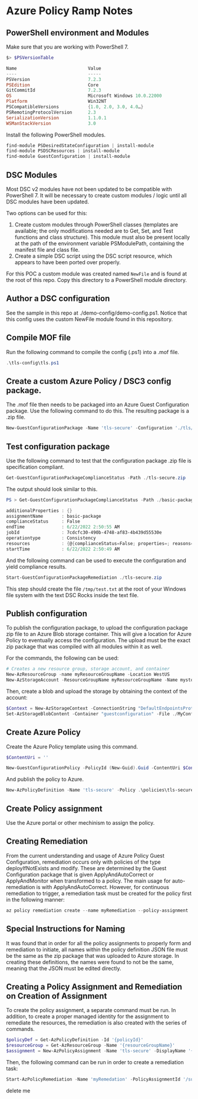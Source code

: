 # Azure Policy Ramp Notes

## PowerShell environment and Modules

Make sure that you are working with PowerShell 7.

```powershell
$> $PSVersionTable

Name                           Value
----                           -----
PSVersion                      7.2.3
PSEdition                      Core
GitCommitId                    7.2.3
OS                             Microsoft Windows 10.0.22000
Platform                       Win32NT
PSCompatibleVersions           {1.0, 2.0, 3.0, 4.0…}
PSRemotingProtocolVersion      2.3
SerializationVersion           1.1.0.1
WSManStackVersion              3.0
```

Install the following PowerShell modules.

```powershell
find-module PSDesiredStateConfiguration | install-module
find-module PSDSCResources | install-module
find-module GuestConfiguration | install-module
```

## DSC Modules

Most DSC v2 modules have not been updated to be compatible with PowerShell 7. It will be necessary to create custom modules / logic until all DSC modules have been updated.

Two options can be used for this:

1. Create custom modules through PowerShell classes (templates are available; the only modifications needed are to Get, Set, and Test functions and class structure). This module must also be present locally at the path of the environment variable PSModulePath, containing the manifest file and class file.
2. Create a simple DSC script using the DSC script resource, which appears to have been ported over properly.

For this POC a custom module was created named `NewFile` and is found at the root of this repo. Copy this directory to a PowerShell module directory.

## Author a DSC configuration

See the sample in this repo at ./demo-config/demo-config.ps1. Notice that this config uses the custom NewFile module found in this repository.

## Compile MOF file

Run the following command to compile the config (.ps1) into a .mof file.

```powershell
.\tls-config\tls.ps1
```

## Create a custom Azure Policy / DSC3 config package.

The .mof file then needs to be packaged into an Azure Guest Configuration package. Use the following command to do this. The resulting package is a .zip file.

```powershell
New-GuestConfigurationPackage -Name 'tls-secure' -Configuration './tls/localhost.mof' -Type AuditAndSet -Force
```

## Test configuration package

Use the following command to test that the configuration package .zip file is specification compliant.

```powershell
Get-GuestConfigurationPackageComplianceStatus -Path ./tls-secure.zip
```

The output should look similar to this.

```powershell
PS > Get-GuestConfigurationPackageComplianceStatus -Path ./basic-package.zip

additionalProperties : {}
assignmentName       : basic-package
complianceStatus     : False
endTime              : 6/22/2022 2:50:55 AM
jobId                : 7cdcfc30-490b-4748-af83-4b439d55530e
operationtype        : Consistency
resources            : {@{complianceStatus=False; properties=; reasons=System.Object[]}}
startTime            : 6/22/2022 2:50:49 AM
```

And the following command can be used to execute the configuration and yield compliance results.

```powershell
Start-GuestConfigurationPackageRemediation ./tls-secure.zip
```

This step should create the file `/tmp/test.txt` at the root of your Windows file system with the text DSC Rocks inside the text file.

## Publish configuration 

To publish the configuration package, to upload the configuration package zip file to an Azure Blob storage container. This will give a location for Azure Policy to eventually access the configuration. The upload must be the exact zip package that was compiled with all modules within it as well.

For the commands, the following can be used:
```powershell
# Creates a new resource group, storage account, and container
New-AzResourceGroup -name myResourceGroupName -Location WestUS
New-AzStorageAccount -ResourceGroupName myResourceGroupName -Name mystorageaccount -SkuName 'Standard_LRS' -Location 'WestUs' | New-AzStorageContainer -Name guestconfiguration -Permission Blob
```

Then, create a blob and upload the storage by obtaining the context of the account:
```powershell
$Context = New-AzStorageContext -ConnectionString "DefaultEndpointsProtocol=https;AccountName=ContosoGeneral;AccountKey=< Storage Key for ContosoGeneral ends with == >;"
Set-AzStorageBlobContent -Container "guestconfiguration" -File ./MyConfig.zip -Blob "guestconfiguration" -Context $Context
```

## Create Azure Policy

Create the Azure Policy template using this command.

```powershell
$ContentUri = ''

New-GuestConfigurationPolicy -PolicyId (New-Guid).Guid -ContentUri $ContentUri -DisplayName 'TLS Secure' -Path './policies' -Platform 'Windows' -Description 'TLS Secure' -PolicyVersion 1.0.0 -Mode ApplyAndAutoCorrect -Verbose
```

And publish the policy to Azure.

```powershell
New-AzPolicyDefinition -Name 'tls-secure' -Policy .\policies\tls-secure_DeployIfNotExists.json
```

## Create Policy assignment

Use the Azure portal or other mechinism to assign the policy.

## Creating Remediation
From the current understanding and usage of Azure Policy Guest Configuration, remediation occurs only with policies of the type deployIfNotExists and modify. These are determined by the Guest Configuration package that is given ApplyAndAutoCorrect or ApplyAndMonitor when transformed to a policy. The main usage for auto-remediation is with ApplyAndAutoCorrect. However, for continuous remediation to trigger, a remediation task must be created for the policy first in the following manner:

```powershell
az policy remediation create --name myRemediation --policy-assignment '/subscriptions/{subscriptionId}/providers/Microsoft.Authorization/policyAssignments/{myAssignmentId}'
```

## Special Instructions for Naming
It was found that in order for all the policy assignments to properly form and remediation to initiate, all names within the policy definition JSON file must be the same as the zip package that was uploaded to Azure storage. In creating these definitions, the names were found to not be the same, meaning that the JSON must be edited directly.

## Creating a Policy Assignment and Remediation on Creation of Assignment
To create the policy assignment, a separate command must be run. In addition, to create a proper managed identity for the assignment to remediate the resources, the remediation is also created with the series of commands.

```powershell
$policyDef = Get-AzPolicyDefinition -Id '{policyId}'
$resourceGroup = Get-AzResourceGroup -Name '{resourceGroupName}'
$assignment = New-AzPolicyAssignment -Name 'tls-secure' -DisplayName '{policyName}' -Scope $resourceGroup.ResourceId -PolicyDefinition $policyDef -Location '{location}' -IdentityType "SystemAssigned"
```

Then, the following command can be run in order to create a remediation task:
```powershell
Start-AzPolicyRemediation -Name 'myRemedation' -PolicyAssignmentId '/subscriptions/{subscriptionId}/providers/Microsoft.Authorization/policyAssignments/{myAssignmentId}'
```

delete me
